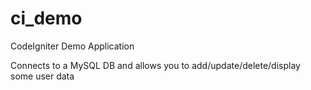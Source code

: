 # ci_demo
CodeIgniter Demo Application

Connects to a MySQL DB and allows you to add/update/delete/display some user data
